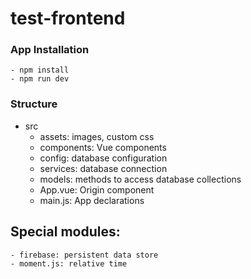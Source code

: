 # test-frontend
### App Installation
    - npm install
    - npm run dev


### Structure

- src   
    - assets: images, custom css
    - components: Vue components
    - config: database configuration
    - services: database connection
    - models: methods to access database collections
    - App.vue: Origin component
    - main.js: App declarations

## Special modules:
    - firebase: persistent data store
    - moment.js: relative time 

